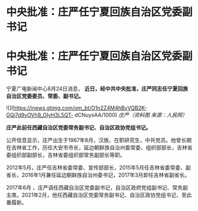# 中央批准：庄严任宁夏回族自治区党委副书记

# 中央批准：庄严任宁夏回族自治区党委副书记

宁夏广电新闻中心8月24日消息， **近日，经中共中央批准，庄严同志任宁夏回族自治区党委委员、常委、副书记。**

![](https://inews.gtimg.com/om_bt/O1n2Z4M4hBvVQB2K-GQj7d9vOVh9_OIyH3L5QT-
dCNuysAA/1000) _庄严（资料图 来源：人民网）_

**庄严此前任西藏自治区党委常务副书记、自治区政协党组书记。**

公开信息显示，庄严出生于1967年8月，汉族，在职研究生，中共党员。他曾长期在吉林省工作，历任大安市市长，延边朝鲜族自治州委常委、组织部部长，吉林省委组织部副部长，吉林省委组织部常务副部长等职。

2012年5月，庄严任吉林省委常委、宣传部部长，2015年5月任吉林省委常委、副省长，2016年1月兼任延边朝鲜族自治州委书记，2017年3月卸任吉林省副省长。

2017年6月
，庄严调任西藏自治区党委副书记，自治区政府党组副书记、常务副主席。2021年2月，他任西藏自治区党委常务副书记、自治区政协党组书记，至此番履新。

